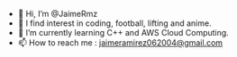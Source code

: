 - 👋 Hi, I’m @JaimeRmz
- 👀 I find interest in coding, football, lifting and anime.
- 🌱 I’m currently learning C++ and AWS Cloud Computing.
- 📫 How to reach me : jaimeramirez062004@gmail.com

<!---
JaimeRmz/JaimeRmz is a ✨ special ✨ repository because its `README.md` (this file) appears on your GitHub profile.
You can click the Preview link to take a look at your changes.
--->
